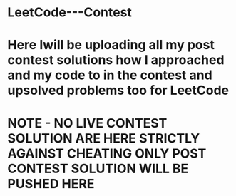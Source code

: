 # LeetCode---Contest
# Here Iwill be uploading all my post contest solutions how I approached and my code to in the contest and upsolved problems too for LeetCode
# NOTE - NO LIVE CONTEST SOLUTION ARE HERE STRICTLY AGAINST CHEATING ONLY POST CONTEST SOLUTION WILL BE PUSHED HERE
